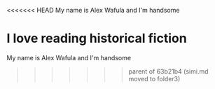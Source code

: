 <<<<<<< HEAD
My name is Alex Wafula and I'm handsome

I love reading historical fiction
=======
My name is Alex Wafula and I'm handsome
>>>>>>> parent of 63b21b4 (simi.md moved to folder3)
